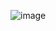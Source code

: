 
![image](https://github.com/floreschris/reto-byte-java/assets/97532730/155af3ba-70cd-49e9-89e7-5bfad4454bbd)

